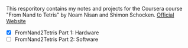 This resporitory contains my notes and projects for the Coursera course "From Nand to Tetris" by Noam Nisan and Shimon Schocken. 
[Official Website](https://www.nand2tetris.org/)

- [x] FromNand2Tetris Part 1: Hardware
- [ ] FromNand2Tetris Part 2: Software